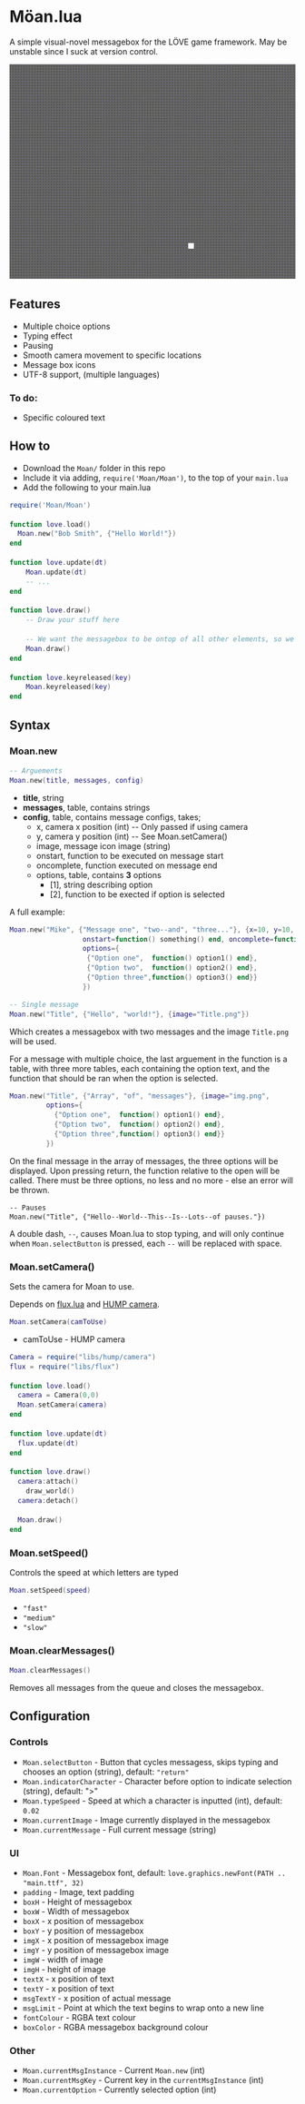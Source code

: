# Möan.lua

A simple visual-novel messagebox for the LÖVE game framework.
May be unstable since I suck at version control.

![Preview of Moan.lua](preview.gif)

## Features

- Multiple choice options
- Typing effect
- Pausing
- Smooth camera movement to specific locations
- Message box icons
- UTF-8 support, (multiple languages)

### To do:

- Specific coloured text

## How to

* Download the `Moan/` folder in this repo
* Include it via adding, `require('Moan/Moan')`, to the top of your `main.lua`
* Add the following to your main.lua

```lua
require('Moan/Moan')

function love.load()
  Moan.new("Bob Smith", {"Hello World!"})
end

function love.update(dt)
    Moan.update(dt)
    -- ...
end

function love.draw()
    -- Draw your stuff here

    -- We want the messagebox to be ontop of all other elements, so we draw it last
    Moan.draw()
end

function love.keyreleased(key)
    Moan.keyreleased(key)
end
```

## Syntax

### Moan.new

```lua
-- Arguements
Moan.new(title, messages, config)
```
- **title**, string
- **messages**, table, contains strings
- **config**, table, contains message configs, takes;
  * x, camera x position (int) -- Only passed if using camera
  * y, camera y position (int) -- See Moan.setCamera()
  * image, message icon image (string)
  * onstart, function to be executed on message start
  * oncomplete, function executed on message end
  * options, table, contains **3** options
    - [1], string describing option
    - [2], function to be exected if option is selected

A full example:

```lua
Moan.new("Mike", {"Message one", "two--and", "three..."}, {x=10, y=10, image="Image.png",
                  onstart=function() something() end, oncomplete=function() something() end,
                  options={
                   {"Option one",  function() option1() end},
                   {"Option two",  function() option2() end},
                   {"Option three",function() option3() end}}
                  })
```

```lua
-- Single message
Moan.new("Title", {"Hello", "world!"}, {image="Title.png"})
```
Which creates a messagebox with two messages and the image `Title.png` will be used.

For a message with multiple choice, the last arguement in the function is a table, with three more tables, each containing the option text, and the function that should be ran when the option is selected.
```lua
Moan.new("Title", {"Array", "of", "messages"}, {image="img.png",
         options={
           {"Option one",  function() option1() end},
           {"Option two",  function() option2() end},
           {"Option three",function() option3() end}}
         })
```

On the final message in the array of messages, the three options will be displayed. Upon pressing return, the function relative to the open will be called.
There must be three options, no less and no more - else an error will be thrown.

```
-- Pauses
Moan.new("Title", {"Hello--World--This--Is--Lots--of pauses."})
```

A double dash, `--`, causes Moan.lua to stop typing, and will only continue when `Moan.selectButton` is pressed, each `--` will be replaced with space.

### Moan.setCamera()
Sets the camera for Moan to use.

Depends on [flux.lua](https://github.com/rxi/flux) and [HUMP camera](https://github.com/vrld/hump).

```lua
Moan.setCamera(camToUse)
```

- camToUse - HUMP camera

```lua
Camera = require("libs/hump/camera")
flux = require("libs/flux")

function love.load()
  camera = Camera(0,0)
  Moan.setCamera(camera)
end

function love.update(dt)
  flux.update(dt)
end

function love.draw()
  camera:attach()
    draw_world()
  camera:detach()

  Moan.draw()
end
```

### Moan.setSpeed()

Controls the speed at which letters are typed

```lua
Moan.setSpeed(speed)
```

- `"fast"`
- `"medium"`
- `"slow"`

### Moan.clearMessages()

```lua
Moan.clearMessages()
```

Removes all messages from the queue and closes the messagebox.

## Configuration

### Controls
* `Moan.selectButton` - Button that cycles messagess, skips typing and chooses an option (string), default: `"return"`
* `Moan.indicatorCharacter` - Character before option to indicate selection (string), default: ">"
* `Moan.typeSpeed` - Speed at which a character is inputted (int), default: `0.02`
* `Moan.currentImage` - Image currently displayed in the messagebox
* `Moan.currentMessage` - Full current message (string)

### UI
* `Moan.Font` - Messagebox font, default: `love.graphics.newFont(PATH .. "main.ttf", 32)`
* `padding` - Image, text padding
* `boxH` - Height of messagebox
* `boxW` - Width of messagebox
* `boxX` - x position of messagebox
* `boxY` - y position of messagebox
* `imgX` - x position of messagebox image
* `imgY` - y position of messagebox image
* `imgW` - width of image
* `imgH` - height of image
* `textX` - x position of text
* `textY` - x position of text
* `msgTextY` - x position of actual message
* `msgLimit` - Point at which the text begins to wrap onto a new line
* `fontColour` - RGBA text colour
* `boxColor` - RGBA messagebox background colour

### Other
* `Moan.currentMsgInstance` - Current `Moan.new` (int)
* `Moan.currentMsgKey` - Current key in the `currentMsgInstance` (int)
* `Moan.currentOption` - Currently selected option (int)